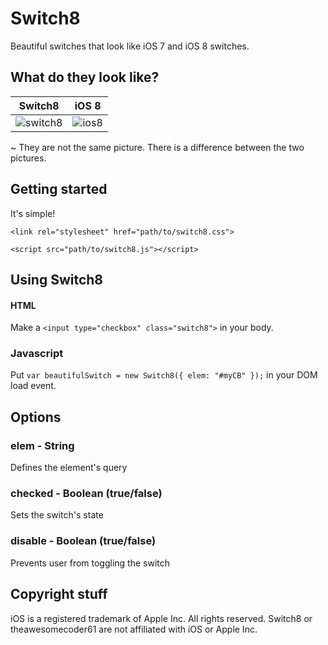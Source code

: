 Switch8
=======

Beautiful switches that look like iOS 7 and iOS 8 switches.

## What do they look like?
| Switch8        | iOS 8           |
| ------------- |:-------------:|
| ![switch8](http://i.imgur.com/8WNMXgG.png) | ![ios8](http://i.imgur.com/OA7HW81.jpg) |

~ They are not the same picture. There is a difference between the two pictures.

## Getting started
It's simple!

`<link rel="stylesheet" href="path/to/switch8.css">`

`<script src="path/to/switch8.js"></script>`

## Using Switch8
#### HTML
Make a `<input type="checkbox" class="switch8">` in your body.
### Javascript
Put `var beautifulSwitch = new Switch8({ elem: "#myCB" });` in your DOM load event.

## Options
### elem - String
Defines the element's query
### checked - Boolean (true/false)
Sets the switch's state
### disable - Boolean (true/false)
Prevents user from toggling the switch

## Copyright stuff
iOS is a registered trademark of Apple Inc. All rights reserved. Switch8 or theawesomecoder61 are not affiliated with iOS or Apple Inc.
